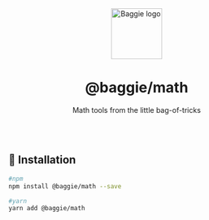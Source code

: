 <div align="center">
  <img alt="Baggie logo" src="https://github.com/larsmunkholm/baggie/raw/master/graphics/baggie.svg" height="100" />
</div>

<div align="center">
  <h1>@baggie/math</h1>
  <p>Math tools from the little bag-of-tricks</p>
  <br>
  <br>
</div>

## 🚀 Installation
```bash
#npm
npm install @baggie/math --save

#yarn
yarn add @baggie/math
```
